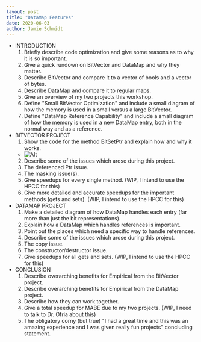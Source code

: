```yaml
---
layout: post
title: "DataMap Features"
date: 2020-06-03
author: Jamie Schmidt
---
```


* INTRODUCTION
  1. Briefly describe code optimization and give some reasons as to why it is so important.
  2. Give a quick rundown on BitVector and DataMap and why they matter.
    1. Describe BitVector and compare it to a vector of bools and a vector of bytes.
    2. Describe DataMap and compare it to regular maps.
  3. Give an overview of my two projects this workshop.
    1. Define "Small BitVector Optimization" and include a small diagram of how the memory is used in a small versus a large BitVector.
    2. Define "DataMap Reference Capability" and include a small diagram of how the memory is used in a new DataMap entry, both in the normal way and as a reference.
* BITVECTOR PROJECT
  1. Show the code for the method BitSetPtr and explain how and why it works.
    * ![Alt](/BitSetPtr.png "BitSetPtr")
  2. Describe some of the issues which arose during this project.
    1. The deferenced Ptr issue.
    2. The masking issue(s).
  3. Give speedups for every single method. (WIP, I intend to use the HPCC for this)
  4. Give more detailed and accurate speedups for the important methods (gets and sets). (WIP, I intend to use the HPCC for this)
* DATAMAP PROJECT
  1. Make a detailed diagram of how DataMap handles each entry (far more than just the bit representations).
  2. Explain how a DataMap which handles references is important. 
  3. Point out the places which need a specific way to handle references.
  4. Describe some of the issues which arose during this project.
    1. The copy issue.
    2. The constructor/destructor issue.
  5. Give speedups for all gets and sets. (WIP, I intend to use the HPCC for this)
* CONCLUSION
  1. Describe overarching benefits for Empirical from the BitVector project.
  2. Describe overarching benefits for Empirical from the DataMap project.
  3. Describe how they can work together.
  4. Give a total speedup for MABE due to my two projects. (WIP, I need to talk to Dr. Ofria about this)
  5. The obligatory corny (but true) "I had a great time and this was an amazing experience and I was given really fun projects" concluding statement.
